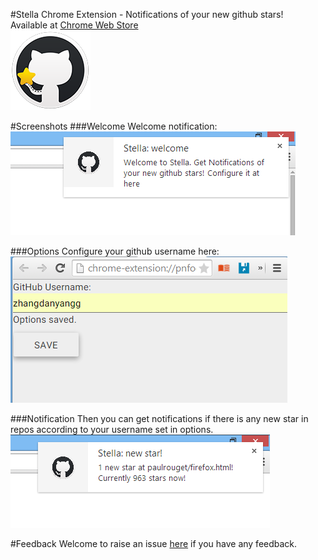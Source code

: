 #Stella
Chrome Extension - Notifications of your new github stars!  
Available at [Chrome Web Store](https://chrome.google.com/webstore/detail/stella/apocfjbimldhgkaboebpfgngkefmiaoa)  
![pic](./fluidicon128.png)

#Screenshots
###Welcome
Welcome notification:  
![pic](./screenshots/welcome.png)

###Options
Configure your github username here:  
![pic](./screenshots/config_username.png)

###Notification
Then you can get notifications if there is any new star in repos according to your username set in options.  
![pic](./screenshots/notify.png)

#Feedback
Welcome to raise an issue [here](https://github.com/zhangdanyangg/stella/issues) if you have any feedback.
